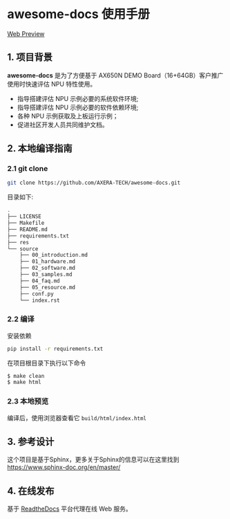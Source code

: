 # awesome-docs 使用手册

[Web Preview](待补充)

## 1. 项目背景

**awesome-docs** 是为了方便基于 AX650N DEMO Board（16+64GB）客户推广使用时快速评估 NPU 特性使用。

- 指导搭建评估 NPU 示例必要的系统软件环境;
- 指导搭建评估 NPU 示例必要的软件依赖环境;
- 各种 NPU 示例获取及上板运行示例；
- 促进社区开发人员共同维护文档。

## 2. 本地编译指南

### 2.1 git clone

```bash
git clone https://github.com/AXERA-TECH/awesome-docs.git
```

目录如下:

```bash
.
├── LICENSE
├── Makefile
├── README.md
├── requirements.txt
├── res
└── source
    ├── 00_introduction.md
    ├── 01_hardware.md
    ├── 02_software.md
    ├── 03_samples.md
    ├── 04_faq.md
    ├── 05_resource.md
    ├── conf.py
    └── index.rst
```

### 2.2 编译

安装依赖

```bash
pip install -r requirements.txt
```

在项目根目录下执行以下命令

```bash
$ make clean
$ make html
```

### 2.3 本地预览

编译后，使用浏览器查看它 `build/html/index.html`

## 3. 参考设计

这个项目是基于Sphinx，更多关于Sphinx的信息可以在这里找到 https://www.sphinx-doc.org/en/master/

## 4. 在线发布

基于 [ReadtheDocs](https://readthedocs.org/) 平台代理在线 Web 服务。
